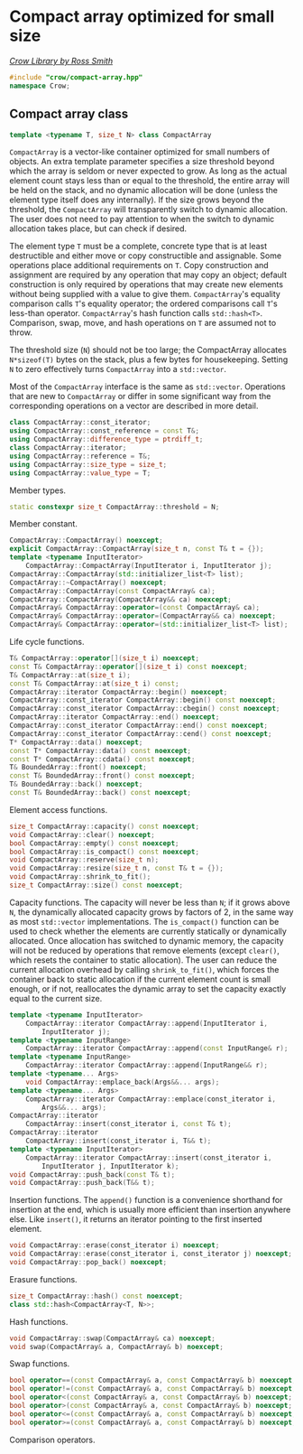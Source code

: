 # Compact array optimized for small size

_[Crow Library by Ross Smith](index.html)_

```c++
#include "crow/compact-array.hpp"
namespace Crow;
```

## Compact array class

```c++
template <typename T, size_t N> class CompactArray
```

`CompactArray` is a vector-like container optimized for small numbers of
objects. An extra template parameter specifies a size threshold beyond which
the array is seldom or never expected to grow. As long as the actual element
count stays less than or equal to the threshold, the entire array will be
held on the stack, and no dynamic allocation will be done (unless the element
type itself does any internally). If the size grows beyond the threshold, the
`CompactArray` will transparently switch to dynamic allocation. The user does
not need to pay attention to when the switch to dynamic allocation takes
place, but can check if desired.

The element type `T` must be a complete, concrete type that is at least
destructible and either move or copy constructible and assignable. Some
operations place additional requirements on `T`. Copy construction and
assignment are required by any operation that may copy an object; default
construction is only required by operations that may create new elements
without being supplied with a value to give them. `CompactArray`'s equality
comparison calls `T`'s equality operator; the ordered comparisons call `T`'s
less-than operator. `CompactArray`'s hash function calls `std::hash<T>`.
Comparison, swap, move, and hash operations on `T` are assumed not to throw.

The threshold size (`N`) should not be too large; the CompactArray allocates
`N*sizeof(T)` bytes on the stack, plus a few bytes for housekeeping. Setting
`N` to zero effectively turns `CompactArray` into a `std::vector`.

Most of the `CompactArray` interface is the same as `std::vector`. Operations
that are new to `CompactArray` or differ in some significant way from the
corresponding operations on a vector are described in more detail.

```c++
class CompactArray::const_iterator;
using CompactArray::const_reference = const T&;
using CompactArray::difference_type = ptrdiff_t;
class CompactArray::iterator;
using CompactArray::reference = T&;
using CompactArray::size_type = size_t;
using CompactArray::value_type = T;
```

Member types.

```c++
static constexpr size_t CompactArray::threshold = N;
```

Member constant.

```c++
CompactArray::CompactArray() noexcept;
explicit CompactArray::CompactArray(size_t n, const T& t = {});
template <typename InputIterator>
    CompactArray::CompactArray(InputIterator i, InputIterator j);
CompactArray::CompactArray(std::initializer_list<T> list);
CompactArray::~CompactArray() noexcept;
CompactArray::CompactArray(const CompactArray& ca);
CompactArray::CompactArray(CompactArray&& ca) noexcept;
CompactArray& CompactArray::operator=(const CompactArray& ca);
CompactArray& CompactArray::operator=(CompactArray&& ca) noexcept;
CompactArray& CompactArray::operator=(std::initializer_list<T> list);
```

Life cycle functions.

```c++
T& CompactArray::operator[](size_t i) noexcept;
const T& CompactArray::operator[](size_t i) const noexcept;
T& CompactArray::at(size_t i);
const T& CompactArray::at(size_t i) const;
CompactArray::iterator CompactArray::begin() noexcept;
CompactArray::const_iterator CompactArray::begin() const noexcept;
CompactArray::const_iterator CompactArray::cbegin() const noexcept;
CompactArray::iterator CompactArray::end() noexcept;
CompactArray::const_iterator CompactArray::end() const noexcept;
CompactArray::const_iterator CompactArray::cend() const noexcept;
T* CompactArray::data() noexcept;
const T* CompactArray::data() const noexcept;
const T* CompactArray::cdata() const noexcept;
T& BoundedArray::front() noexcept;
const T& BoundedArray::front() const noexcept;
T& BoundedArray::back() noexcept;
const T& BoundedArray::back() const noexcept;
```

Element access functions.

```c++
size_t CompactArray::capacity() const noexcept;
void CompactArray::clear() noexcept;
bool CompactArray::empty() const noexcept;
bool CompactArray::is_compact() const noexcept;
void CompactArray::reserve(size_t n);
void CompactArray::resize(size_t n, const T& t = {});
void CompactArray::shrink_to_fit();
size_t CompactArray::size() const noexcept;
```

Capacity functions. The capacity will never be less than `N`; if it grows
above `N`, the dynamically allocated capacity grows by factors of 2, in the
same way as most `std::vector` implementations. The `is_compact()` function
can be used to check whether the elements are currently statically or
dynamically allocated. Once allocation has switched to dynamic memory, the
capacity will not be reduced by operations that remove elements (except
`clear()`, which resets the container to static allocation). The user can
reduce the current allocation overhead by calling `shrink_to_fit()`, which
forces the container back to static allocation if the current element count is
small enough, or if not, reallocates the dynamic array to set the capacity
exactly equal to the current size.

```c++
template <typename InputIterator>
    CompactArray::iterator CompactArray::append(InputIterator i,
        InputIterator j);
template <typename InputRange>
    CompactArray::iterator CompactArray::append(const InputRange& r);
template <typename InputRange>
    CompactArray::iterator CompactArray::append(InputRange&& r);
template <typename... Args>
    void CompactArray::emplace_back(Args&&... args);
template <typename... Args>
    CompactArray::iterator CompactArray::emplace(const_iterator i,
        Args&&... args);
CompactArray::iterator
    CompactArray::insert(const_iterator i, const T& t);
CompactArray::iterator
    CompactArray::insert(const_iterator i, T&& t);
template <typename InputIterator>
    CompactArray::iterator CompactArray::insert(const_iterator i,
        InputIterator j, InputIterator k);
void CompactArray::push_back(const T& t);
void CompactArray::push_back(T&& t);
```

Insertion functions. The `append()` function is a convenience shorthand for
insertion at the end, which is usually more efficient than insertion anywhere
else. Like `insert()`, it returns an iterator pointing to the first inserted
element.

```c++
void CompactArray::erase(const_iterator i) noexcept;
void CompactArray::erase(const_iterator i, const_iterator j) noexcept;
void CompactArray::pop_back() noexcept;
```

Erasure functions.

```c++
size_t CompactArray::hash() const noexcept;
class std::hash<CompactArray<T, N>>;
```

Hash functions.

```c++
void CompactArray::swap(CompactArray& ca) noexcept;
void swap(CompactArray& a, CompactArray& b) noexcept;
```

Swap functions.

```c++
bool operator==(const CompactArray& a, const CompactArray& b) noexcept;
bool operator!=(const CompactArray& a, const CompactArray& b) noexcept;
bool operator<(const CompactArray& a, const CompactArray& b) noexcept;
bool operator>(const CompactArray& a, const CompactArray& b) noexcept;
bool operator<=(const CompactArray& a, const CompactArray& b) noexcept;
bool operator>=(const CompactArray& a, const CompactArray& b) noexcept;
```

Comparison operators.
